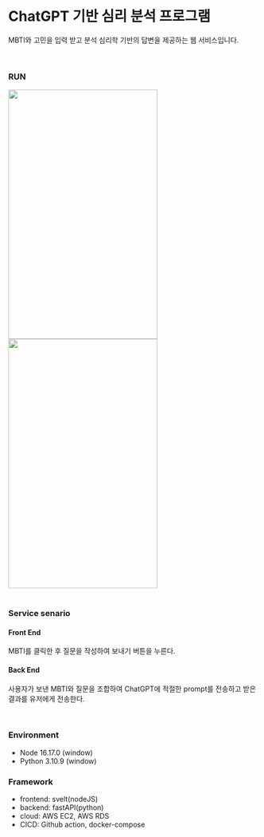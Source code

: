 # ChatGPT 기반 심리 분석 프로그램

MBTI와 고민을 입력 받고 분석 심리학 기반의 답변을 제공하는 웹 서비스입니다.

<br>

### RUN
<img src="https://github.com/leeys1218/chatap/assets/95534831/f34e9c39-a753-4082-b38a-b0f78ad17341" width="300" height="500"/>
<img src="https://github.com/leeys1218/chatap/assets/95534831/53a49ea1-0ff0-4869-b699-6281e2d92224" width="300" height="500"/>

<br>
<br>

### Service senario

#### Front End
MBTI를 클릭한 후 질문을 작성하여 보내기 버튼을 누른다.
#### Back End

사용자가 보낸 MBTI와 질문을 조합하여 ChatGPT에 적절한 prompt를 전송하고 받은 결과를 유저에게 전송한다.

<br>

### Environment
- Node 16.17.0 (window)
- Python 3.10.9 (window)

### Framework
- frontend: svelt(nodeJS)
- backend: fastAPI(python)
- cloud: AWS EC2, AWS RDS
- CICD: Github action, docker-compose




